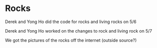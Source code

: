 # Rocks

Derek and Yong Ho did the code for rocks and living rocks on 5/6

Derek and Yong Ho worked on the changes to rock and living rock on 5/7

We got the pictures of the rocks off the internet (outside source?)
